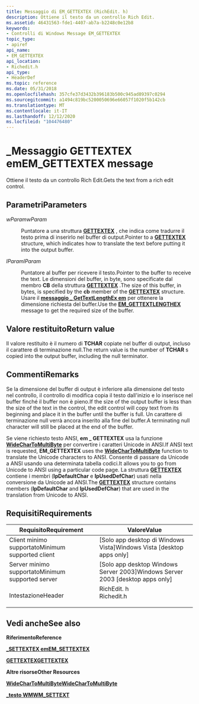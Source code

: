 ```yaml
---
title: Messaggio di EM_GETTEXTEX (RichEdit. h)
description: Ottiene il testo da un controllo Rich Edit.
ms.assetid: 46431563-fde1-4407-ab7a-b2248c0e12b8
keywords:
- Controlli di Windows Message EM_GETTEXTEX
topic_type:
- apiref
api_name:
- EM_GETTEXTEX
api_location:
- Richedit.h
api_type:
- HeaderDef
ms.topic: reference
ms.date: 05/31/2018
ms.openlocfilehash: 357cfe37d3432b396183b500c945ad89397c0294
ms.sourcegitcommit: a1494c819bc5200050696e66057f1020f5b142cb
ms.translationtype: MT
ms.contentlocale: it-IT
ms.lasthandoff: 12/12/2020
ms.locfileid: "104476480"
---
```

# <a name="em_gettextex-message"></a><span data-ttu-id="8f673-104">\_Messaggio GETTEXTEX em</span><span class="sxs-lookup"><span data-stu-id="8f673-104">EM\_GETTEXTEX message</span></span>

<span data-ttu-id="8f673-105">Ottiene il testo da un controllo Rich Edit.</span><span class="sxs-lookup"><span data-stu-id="8f673-105">Gets the text from a rich edit control.</span></span>

## <a name="parameters"></a><span data-ttu-id="8f673-106">Parametri</span><span class="sxs-lookup"><span data-stu-id="8f673-106">Parameters</span></span>

<dl> <dt>

<span data-ttu-id="8f673-107">*wParam*</span><span class="sxs-lookup"><span data-stu-id="8f673-107">*wParam*</span></span> 
</dt> <dd>

<span data-ttu-id="8f673-108">Puntatore a una struttura [**GETTEXTEX**](/windows/desktop/api/Richedit/ns-richedit-gettextex) , che indica come tradurre il testo prima di inserirlo nel buffer di output.</span><span class="sxs-lookup"><span data-stu-id="8f673-108">Pointer to a [**GETTEXTEX**](/windows/desktop/api/Richedit/ns-richedit-gettextex) structure, which indicates how to translate the text before putting it into the output buffer.</span></span>

</dd> <dt>

<span data-ttu-id="8f673-109">*lParam*</span><span class="sxs-lookup"><span data-stu-id="8f673-109">*lParam*</span></span> 
</dt> <dd>

<span data-ttu-id="8f673-110">Puntatore al buffer per ricevere il testo.</span><span class="sxs-lookup"><span data-stu-id="8f673-110">Pointer to the buffer to receive the text.</span></span> <span data-ttu-id="8f673-111">Le dimensioni del buffer, in byte, sono specificate dal membro **CB** della struttura [**GETTEXTEX**](/windows/desktop/api/Richedit/ns-richedit-gettextex) .</span><span class="sxs-lookup"><span data-stu-id="8f673-111">The size of this buffer, in bytes, is specified by the **cb** member of the [**GETTEXTEX**](/windows/desktop/api/Richedit/ns-richedit-gettextex) structure.</span></span> <span data-ttu-id="8f673-112">Usare il [**messaggio \_ GetTextLengthEx em**](em-gettextlengthex.md) per ottenere la dimensione richiesta del buffer.</span><span class="sxs-lookup"><span data-stu-id="8f673-112">Use the [**EM\_GETTEXTLENGTHEX**](em-gettextlengthex.md) message to get the required size of the buffer.</span></span>

</dd> </dl>

## <a name="return-value"></a><span data-ttu-id="8f673-113">Valore restituito</span><span class="sxs-lookup"><span data-stu-id="8f673-113">Return value</span></span>

<span data-ttu-id="8f673-114">Il valore restituito è il numero di **TCHAR** copiate nel buffer di output, incluso il carattere di terminazione null.</span><span class="sxs-lookup"><span data-stu-id="8f673-114">The return value is the number of **TCHAR** s copied into the output buffer, including the null terminator.</span></span>

## <a name="remarks"></a><span data-ttu-id="8f673-115">Commenti</span><span class="sxs-lookup"><span data-stu-id="8f673-115">Remarks</span></span>

<span data-ttu-id="8f673-116">Se la dimensione del buffer di output è inferiore alla dimensione del testo nel controllo, il controllo di modifica copia il testo dall'inizio e lo inserisce nel buffer finché il buffer non è pieno.</span><span class="sxs-lookup"><span data-stu-id="8f673-116">If the size of the output buffer is less than the size of the text in the control, the edit control will copy text from its beginning and place it in the buffer until the buffer is full.</span></span> <span data-ttu-id="8f673-117">Un carattere di terminazione null verrà ancora inserito alla fine del buffer.</span><span class="sxs-lookup"><span data-stu-id="8f673-117">A terminating null character will still be placed at the end of the buffer.</span></span>

<span data-ttu-id="8f673-118">Se viene richiesto testo ANSI, **em \_ GETTEXTEX** usa la funzione [**WideCharToMultiByte**](/windows/desktop/api/stringapiset/nf-stringapiset-widechartomultibyte) per convertire i caratteri Unicode in ANSI.</span><span class="sxs-lookup"><span data-stu-id="8f673-118">If ANSI text is requested, **EM\_GETTEXTEX** uses the [**WideCharToMultiByte**](/windows/desktop/api/stringapiset/nf-stringapiset-widechartomultibyte) function to translate the Unicode characters to ANSI.</span></span> <span data-ttu-id="8f673-119">Consente di passare da Unicode a ANSI usando una determinata tabella codici.</span><span class="sxs-lookup"><span data-stu-id="8f673-119">It allows you to go from Unicode to ANSI using a particular code page.</span></span> <span data-ttu-id="8f673-120">La struttura [**GETTEXTEX**](/windows/desktop/api/Richedit/ns-richedit-gettextex) contiene i membri (**lpDefaultChar** e **lpUsedDefChar**) usati nella conversione da Unicode ad ANSI.</span><span class="sxs-lookup"><span data-stu-id="8f673-120">The [**GETTEXTEX**](/windows/desktop/api/Richedit/ns-richedit-gettextex) structure contains members (**lpDefaultChar** and **lpUsedDefChar**) that are used in the translation from Unicode to ANSI.</span></span>

## <a name="requirements"></a><span data-ttu-id="8f673-121">Requisiti</span><span class="sxs-lookup"><span data-stu-id="8f673-121">Requirements</span></span>



| <span data-ttu-id="8f673-122">Requisito</span><span class="sxs-lookup"><span data-stu-id="8f673-122">Requirement</span></span> | <span data-ttu-id="8f673-123">Valore</span><span class="sxs-lookup"><span data-stu-id="8f673-123">Value</span></span> |
|-------------------------------------|---------------------------------------------------------------------------------------|
| <span data-ttu-id="8f673-124">Client minimo supportato</span><span class="sxs-lookup"><span data-stu-id="8f673-124">Minimum supported client</span></span><br/> | <span data-ttu-id="8f673-125">\[Solo app desktop di Windows Vista\]</span><span class="sxs-lookup"><span data-stu-id="8f673-125">Windows Vista \[desktop apps only\]</span></span><br/>                                        |
| <span data-ttu-id="8f673-126">Server minimo supportato</span><span class="sxs-lookup"><span data-stu-id="8f673-126">Minimum supported server</span></span><br/> | <span data-ttu-id="8f673-127">\[Solo app desktop Windows Server 2003\]</span><span class="sxs-lookup"><span data-stu-id="8f673-127">Windows Server 2003 \[desktop apps only\]</span></span><br/>                                  |
| <span data-ttu-id="8f673-128">Intestazione</span><span class="sxs-lookup"><span data-stu-id="8f673-128">Header</span></span><br/>                   | <dl> <span data-ttu-id="8f673-129"><dt>RichEdit. h</dt></span><span class="sxs-lookup"><span data-stu-id="8f673-129"><dt>Richedit.h</dt></span></span> </dl> |



## <a name="see-also"></a><span data-ttu-id="8f673-130">Vedi anche</span><span class="sxs-lookup"><span data-stu-id="8f673-130">See also</span></span>

<dl> <dt>

<span data-ttu-id="8f673-131">**Riferimento**</span><span class="sxs-lookup"><span data-stu-id="8f673-131">**Reference**</span></span>
</dt> <dt>

[<span data-ttu-id="8f673-132">**\_SETTEXTEX em**</span><span class="sxs-lookup"><span data-stu-id="8f673-132">**EM\_SETTEXTEX**</span></span>](em-settextex.md)
</dt> <dt>

[<span data-ttu-id="8f673-133">**GETTEXTEX**</span><span class="sxs-lookup"><span data-stu-id="8f673-133">**GETTEXTEX**</span></span>](/windows/desktop/api/Richedit/ns-richedit-gettextex)
</dt> <dt>

<span data-ttu-id="8f673-134">**Altre risorse**</span><span class="sxs-lookup"><span data-stu-id="8f673-134">**Other Resources**</span></span>
</dt> <dt>

[<span data-ttu-id="8f673-135">**WideCharToMultiByte**</span><span class="sxs-lookup"><span data-stu-id="8f673-135">**WideCharToMultiByte**</span></span>](/windows/desktop/api/stringapiset/nf-stringapiset-widechartomultibyte)
</dt> <dt>

[<span data-ttu-id="8f673-136">**\_testo WM**</span><span class="sxs-lookup"><span data-stu-id="8f673-136">**WM\_SETTEXT**</span></span>](/windows/desktop/winmsg/wm-settext)
</dt> </dl>

 

